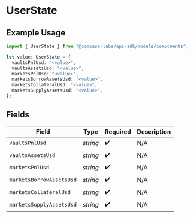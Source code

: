# UserState

## Example Usage

```typescript
import { UserState } from "@compass-labs/api-sdk/models/components";

let value: UserState = {
  vaultsPnlUsd: "<value>",
  vaultsAssetsUsd: "<value>",
  marketsPnlUsd: "<value>",
  marketsBorrowAssetsUsd: "<value>",
  marketsCollateralUsd: "<value>",
  marketsSupplyAssetsUsd: "<value>",
};
```

## Fields

| Field                    | Type                     | Required                 | Description              |
| ------------------------ | ------------------------ | ------------------------ | ------------------------ |
| `vaultsPnlUsd`           | *string*                 | :heavy_check_mark:       | N/A                      |
| `vaultsAssetsUsd`        | *string*                 | :heavy_check_mark:       | N/A                      |
| `marketsPnlUsd`          | *string*                 | :heavy_check_mark:       | N/A                      |
| `marketsBorrowAssetsUsd` | *string*                 | :heavy_check_mark:       | N/A                      |
| `marketsCollateralUsd`   | *string*                 | :heavy_check_mark:       | N/A                      |
| `marketsSupplyAssetsUsd` | *string*                 | :heavy_check_mark:       | N/A                      |